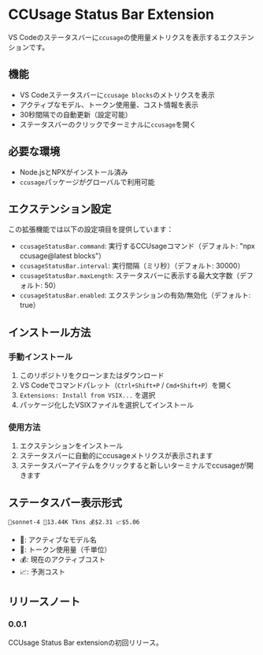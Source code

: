 # CCUsage Status Bar Extension

VS Codeのステータスバーに`ccusage`の使用量メトリクスを表示するエクステンションです。

## 機能

- VS Codeステータスバーに`ccusage blocks`のメトリクスを表示
- アクティブなモデル、トークン使用量、コスト情報を表示
- 30秒間隔での自動更新（設定可能）
- ステータスバーのクリックでターミナルに`ccusage`を開く

## 必要な環境

- Node.jsとNPXがインストール済み
- `ccusage`パッケージがグローバルで利用可能

## エクステンション設定

この拡張機能では以下の設定項目を提供しています：

- `ccusageStatusBar.command`: 実行するCCUsageコマンド（デフォルト: "npx ccusage@latest blocks"）
- `ccusageStatusBar.interval`: 実行間隔（ミリ秒）（デフォルト: 30000）
- `ccusageStatusBar.maxLength`: ステータスバーに表示する最大文字数（デフォルト: 50）
- `ccusageStatusBar.enabled`: エクステンションの有効/無効化（デフォルト: true）

## インストール方法

### 手動インストール
1. このリポジトリをクローンまたはダウンロード
2. VS Codeでコマンドパレット（`Ctrl+Shift+P` / `Cmd+Shift+P`）を開く
3. `Extensions: Install from VSIX...` を選択
4. パッケージ化したVSIXファイルを選択してインストール

### 使用方法
1. エクステンションをインストール
2. ステータスバーに自動的にccusageメトリクスが表示されます
3. ステータスバーアイテムをクリックすると新しいターミナルでccusageが開きます

## ステータスバー表示形式

`🤖sonnet-4 🎯13.44K Tkns 💰$2.31 📈$5.06`

- 🤖: アクティブなモデル名
- 🎯: トークン使用量（千単位）
- 💰: 現在のアクティブコスト
- 📈: 予測コスト

## リリースノート

### 0.0.1

CCUsage Status Bar extensionの初回リリース。